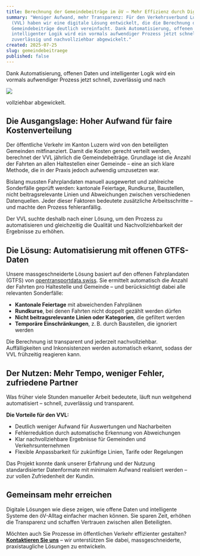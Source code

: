 ```yaml
---
title: Berechnung der Gemeindebeiträge im öV – Mehr Effizienz durch Digitalisierung
summary: "Weniger Aufwand, mehr Transparenz: Für den Verkehrsverbund Luzern
  (VVL) haben wir eine digitale Lösung entwickelt, die die Berechnung der
  Gemeindebeiträge deutlich vereinfacht. Dank Automatisierung, offenen Daten und
  intelligenter Logik wird ein vormals aufwendiger Prozess jetzt schnell,
  zuverlässig und nachvollziehbar abgewickelt."
created: 2025-07-25
slug: gemeindebeitraege
published: false
---
```

Dank Automatisierung, offenen Daten und intelligenter Logik wird ein vormals aufwendiger Prozess jetzt schnell, zuverlässig und nach

![](/images/blog/berechnung-der-gemeindebeiträge-im-öv-–-mehr-effizienz-durch-digitalisierung/bahnhofplatz_luzern_1.jpg)

vollziehbar abgewickelt.



## Die Ausgangslage: Hoher Aufwand für faire Kostenverteilung

Der öffentliche Verkehr im Kanton Luzern wird von den beteiligten Gemeinden mitfinanziert. Damit die Kosten gerecht verteilt werden, berechnet der VVL jährlich die Gemeindebeiträge. Grundlage ist die Anzahl der Fahrten an allen Haltestellen einer Gemeinde – eine an sich klare Methode, die in der Praxis jedoch aufwendig umzusetzen war.  

Bislang mussten Fahrplandaten manuell ausgewertet und zahlreiche Sonderfälle geprüft werden: kantonale Feiertage, Rundkurse, Baustellen, nicht beitragsrelevante Linien und Abweichungen zwischen verschiedenen Datenquellen. Jeder dieser Faktoren bedeutete zusätzliche Arbeitsschritte – und machte den Prozess fehleranfällig.

Der VVL suchte deshalb nach einer Lösung, um den Prozess zu automatisieren und gleichzeitig die Qualität und Nachvollziehbarkeit der Ergebnisse zu erhöhen.

## Die Lösung: Automatisierung mit offenen GTFS-Daten

Unsere massgeschneiderte Lösung basiert auf den offenen Fahrplandaten (GTFS) von [opentransportdata.swiss](https://opentransportdata.swiss). Sie ermittelt automatisch die Anzahl der Fahrten pro Haltestelle und Gemeinde – und berücksichtigt dabei alle relevanten Sonderfälle:

* **Kantonale Feiertage** mit abweichenden Fahrplänen  
* **Rundkurse**, bei denen Fahrten nicht doppelt gezählt werden dürfen  
* **Nicht beitragsrelevante Linien oder Kategorien**, die gefiltert werden  
* **Temporäre Einschränkungen**, z. B. durch Baustellen, die ignoriert werden

Die Berechnung ist transparent und jederzeit nachvollziehbar. Auffälligkeiten und Inkonsistenzen werden automatisch erkannt, sodass der VVL frühzeitig reagieren kann.

## Der Nutzen: Mehr Tempo, weniger Fehler, zufriedene Partner

Was früher viele Stunden manueller Arbeit bedeutete, läuft nun weitgehend automatisiert – schnell, zuverlässig und transparent.

**Die Vorteile für den VVL:**

* Deutlich weniger Aufwand für Auswertungen und Nacharbeiten  
* Fehlerreduktion durch automatische Erkennung von Abweichungen  
* Klar nachvollziehbare Ergebnisse für Gemeinden und Verkehrsunternehmen  
* Flexible Anpassbarkeit für zukünftige Linien, Tarife oder Regelungen

Das Projekt konnte dank unserer Erfahrung und der Nutzung standardisierter Datenformate mit minimalem Aufwand realisiert werden – zur vollen Zufriedenheit der Kundin.

## Gemeinsam mehr erreichen

Digitale Lösungen wie diese zeigen, wie offene Daten und intelligente Systeme den öV-Alltag einfacher machen können. Sie sparen Zeit, erhöhen die Transparenz und schaffen Vertrauen zwischen allen Beteiligten.  

Möchten auch Sie Prozesse im öffentlichen Verkehr effizienter gestalten? **[Kontaktieren Sie uns](mailto:info@geops.ch)** – wir unterstützen Sie dabei, massgeschneiderte, praxistaugliche Lösungen zu entwickeln.